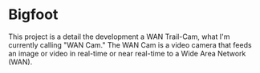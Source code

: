 # Bigfoot
This project is a detail the development a WAN Trail-Cam, what I'm currently calling "WAN Cam." The WAN Cam is a video camera that feeds an image or video in real-time or near real-time to a Wide Area Network (WAN).  
